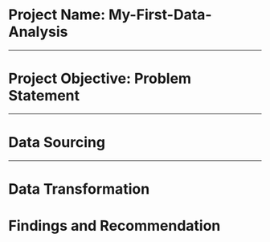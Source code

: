 # Project Name: My-First-Data-Analysis

-----
# Project Objective: Problem Statement


-----

# Data Sourcing



----
# Data Transformation




# Findings and Recommendation
